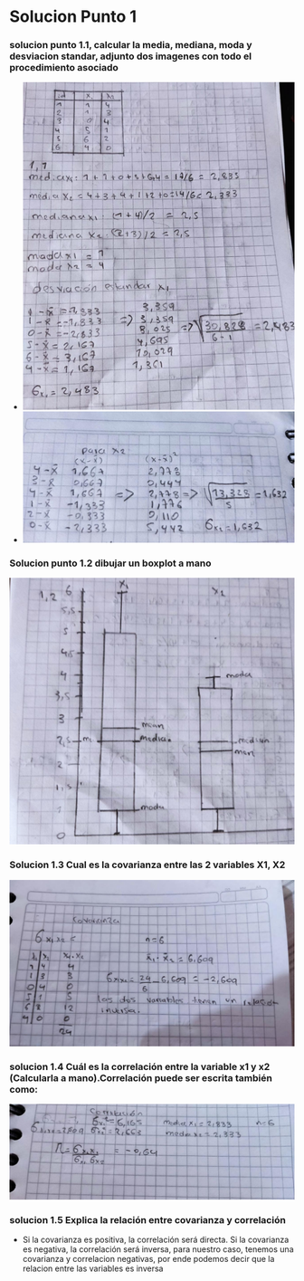 # Solucion Punto 1

### solucion punto 1.1, calcular la media, mediana, moda y desviacion standar, adjunto dos imagenes con todo el procedimiento asociado
- ![solicion 1.1](./imagenes/1.1.jpg)
- ![](./imagenes//1.1a.jpg)

### Solucion punto 1.2 dibujar un boxplot a mano

![boxplot a mano](./imagenes/boxplot.jpg)

### Solucion 1.3 Cual es la covarianza entre las 2 variables X1, X2
![covarianza](./imagenes/1.3.jpg)

### solucion 1.4 Cuál es la correlación entre la variable x1 y x2 (Calcularla a mano).Correlación puede ser escrita también como:

![correlacion](./imagenes/1.4.jpg)

### solucion 1.5 Explica la relación entre covarianza y correlación
- Si la covarianza es positiva, la correlación será directa. Si la covarianza es negativa, la correlación será inversa, para nuestro caso, tenemos una covarianza y correlacion negativas, por ende podemos decir que la relacion entre las variables es inversa